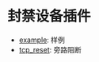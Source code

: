 # 封禁设备插件

* [example](https://github.com/sec-report/SecAutoBan/tree/main/device/block/example): 样例
* [tcp_reset](https://github.com/sec-report/SecAutoBan/tree/main/device/block/tcp_reset): 旁路阻断
